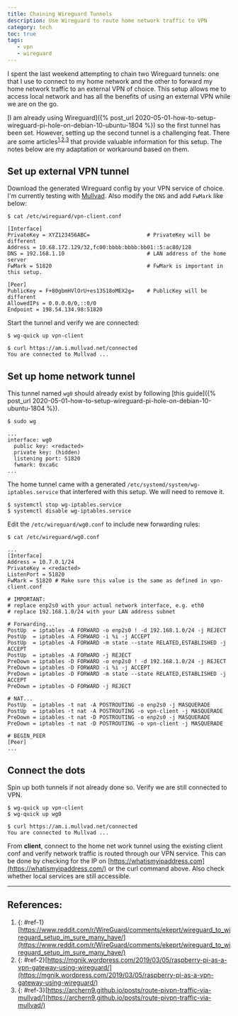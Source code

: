 ```yaml
---
title: Chaining Wireguard Tunnels
description: Use Wireguard to route home network traffic to VPN
category: tech
toc: true
tags:
   - vpn
   - wireguard
---
```


I spent the last weekend attempting to chain two Wireguard tunnels: one that I use to connect to my home network and the other to forward my home network traffic to an external VPN of choice. This setup allows me to access local network and has all the benefits of using an external VPN while we are on the go.

[I am already using Wireguard]({% post_url 2020-05-01-how-to-setup-wireguard-pi-hole-on-debian-10-ubuntu-1804 %}) so the first tunnel has been set. However, setting up the second tunnel is a challenging feat. There are some articles<sup>[1](#ref-1),[2](#ref-2),[3](#ref-3)</sup> that provide valuable information for this setup. The notes below are my adaptation or workaround based on them.

## Set up external VPN tunnel
Download the generated Wireguard config by your VPN service of choice. I'm currently testing with [Mullvad](https://mullvad.net/). Also modify the `DNS` and add `FwMark` like below:

```
$ cat /etc/wireguard/vpn-client.conf

[Interface]
PrivateKey = XYZ123456ABC=                  # PrivateKey will be different              
Address = 10.68.172.129/32,fc00:bbbb:bbbb:bb01::5:ac80/128
DNS = 192.168.1.10                          # LAN address of the home server
FwMark = 51820                              # FwMark is important in this setup.

[Peer]
PublicKey = F+80gbmHVlOrU+es13S18oMEX2g=    # PublicKey will be different
AllowedIPs = 0.0.0.0/0,::0/0
Endpoint = 198.54.134.98:51820
```

Start the tunnel and verify we are connected:
```
$ wg-quick up vpn-client

$ curl https://am.i.mullvad.net/connected
You are connected to Mullvad ...
```

## Set up home network tunnel
This tunnel named `wg0` should already exist by following [this guide]({% post_url 2020-05-01-how-to-setup-wireguard-pi-hole-on-debian-10-ubuntu-1804 %}).

```
$ sudo wg

...
interface: wg0
  public key: <redacted>
  private key: (hidden)
  listening port: 51820
  fwmark: 0xca6c
...
```

The home tunnel came with a generated `/etc/systemd/system/wg-iptables.service` that interfered with this setup. We will need to remove it.

```
$ systemctl stop wg-iptables.service
$ systemctl disable wg-iptables.service
```

Edit the `/etc/wireguard/wg0.conf` to include new forwarding rules:
```
$ cat /etc/wireguard/wg0.conf

...
[Interface]
Address = 10.7.0.1/24
PrivateKey = <redacted>
ListenPort = 51820
FwMark = 51820 # Make sure this value is the same as defined in vpn-client.conf

# IMPORTANT: 
# replace enp2s0 with your actual network interface, e.g. eth0
# replace 192.168.1.0/24 with your LAN address subnet

# Forwarding...
PostUp  = iptables -A FORWARD -o enp2s0 ! -d 192.168.1.0/24 -j REJECT
PostUp  = iptables -A FORWARD -i %i -j ACCEPT
PostUp  = iptables -A FORWARD -m state --state RELATED,ESTABLISHED -j ACCEPT
PostUp  = iptables -A FORWARD -j REJECT
PreDown = iptables -D FORWARD -o enp2s0 ! -d 192.168.1.0/24 -j REJECT
PreDown = iptables -D FORWARD -i %i -j ACCEPT
PreDown = iptables -D FORWARD -m state --state RELATED,ESTABLISHED -j ACCEPT
PreDown = iptables -D FORWARD -j REJECT

# NAT...
PostUp  = iptables -t nat -A POSTROUTING -o enp2s0 -j MASQUERADE
PostUp  = iptables -t nat -A POSTROUTING -o vpn-client -j MASQUERADE
PreDown = iptables -t nat -D POSTROUTING -o enp2s0 -j MASQUERADE
PreDown = iptables -t nat -D POSTROUTING -o vpn-client -j MASQUERADE

# BEGIN_PEER
[Peer]
...
```

## Connect the dots
Spin up both tunnels if not already done so. Verify we are still connected to VPN.
```
$ wg-quick up vpn-client
$ wg-quick up wg0

$ curl https://am.i.mullvad.net/connected
You are connected to Mullvad ...
```

From **client**, connect to the home net work tunnel using the existing client conf and verify network traffic is routed through our VPN service. This can be done by checking for the IP on [https://whatismyipaddress.com](https://whatismyipaddress.com/) or the curl command above. Also check whether local services are still accessible.

----
## References:
1. {: #ref-1} [https://www.reddit.com/r/WireGuard/comments/ekeprt/wireguard_to_wireguard_setup_im_sure_many_have/](https://www.reddit.com/r/WireGuard/comments/ekeprt/wireguard_to_wireguard_setup_im_sure_many_have/)  
2. {: #ref-2}[https://mgnik.wordpress.com/2019/03/05/raspberry-pi-as-a-vpn-gateway-using-wireguard/](https://mgnik.wordpress.com/2019/03/05/raspberry-pi-as-a-vpn-gateway-using-wireguard/)  
3. {: #ref-3}[https://archern9.github.io/posts/route-pivpn-traffic-via-mullvad/](https://archern9.github.io/posts/route-pivpn-traffic-via-mullvad/)  